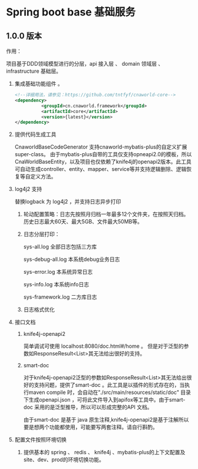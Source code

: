# Spring boot base 基础服务
## 1.0.0 版本

作用：

项目基于DDD领域模型进行的分层，api 接入层 、 domain 领域层 、  infrastructure 基础层。

1. 集成基础功能组件 。

   ```xml
   <!--详细用法，请参见：https://github.com/tntfyf/cnaworld-core-->
   <dependency>
             <groupId>cn.cnaworld.framework</groupId>
             <artifactId>core</artifactId>
             <version>{latest}</version>
   </dependency>
   ```

2. 提供代码生成工具

    CnaworldBaseCodeGenerator 支持cnaworld-mybatis-plus的自定义扩展super-class。
   由于mybatis-plus自带的工具仅支持opneapi2.0的模板，所以CnaWorldBaseEntity，以及项目也仅依赖了knife4j的openapi2版本。此工具可自动生成controller、entity、mapper、service等并支持逻辑删除、逻辑恢复等自定义方法。

3. log4j2 支持

   替换logback 为 log4j2 ，并支持日志异步打印

   1. 轮动配置策略：日志先按照月归档一年最多12个文件夹，在按照天归档。历史日志最大60天、最大5GB、文件最大50MB等。

   2. 日志分层打印：

      sys-all.log 全部日志包括三方库

      sys-debug-all.log 本系统debug业务日志

      sys-error.log 本系统异常日志

      sys-info.log 本系统info日志

      sys-framework.log 二方库日志

   3. 日志格式优化

4. 接口文档

   1. knife4j-openapi2

       简单调试可使用 localhost:8080/doc.html#/home 。 但是对于泛型的参数如ResponseResult<List<Student>>其无法给出很好的支持。

   2. smart-doc 

      对于knife4j-openapi2泛型的参数如ResponseResult<List<Student>>其无法给出很好的支持问题，提供了smart-doc  。此工具是以插件的形式存在的，当执行maven compile 时，会自动在"./src/main/resources/static/doc" 目录下生成openapi.json ，可将此文件导入到apifox等工具中。由于smart-doc  采用的是泛型推导，所以可以形成完整的API 文档。
      
      由于smart-doc 是基于 java 原生注释,knife4j-openapi2是基于注解所以要是想两个功能都使用，可能要写两套注释。请自行斟酌。
5. 配置文件按照环境切换

   1. 提供基本的 spring 、 redis  、 knife4j 、mybatis-plus的上下文配置及site、dev、prod的环境切换功能。
